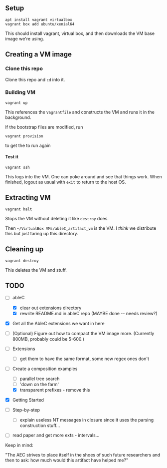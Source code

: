 Setup
-----

```
apt install vagrant virtualbox
vagrant box add ubuntu/xenial64
```

This should install vagrant, virtual box, and then downloads the VM base image we're using.

Creating a  VM image
--------------------

### Clone this repo
Clone this repo and `cd` into it.

### Building VM
```
vagrant up
```
This references the `Vagrantfile` and constructs the VM and runs it in the background.

If the bootstrap files are modified, run
```
vagrant provision
```
to get the to run again

#### Test it
```
vagrant ssh
```
This logs into the VM.  One can poke around and see that things work.  When finished, logout as usual with `exit` to return to the host OS.


Extracting VM
-------------
```
vagrant halt
```

Stops the VM without deleting it like `destroy` does.

Then `~/VirtualBox VMs/ableC_artifact_vm` is the VM. I *think* we distribute this but just taring up this directory.


Cleaning up
-----------
```
vagrant destroy
```
This deletes the VM and stuff.



TODO
----
* [ ] ableC
  * [X] clear out extensions directory
  * [X] rewrite README.md in ableC repo (MAYBE done -- needs review?)

* [X] Get all the AbleC extensions we want in here

* [ ] (Optional) Figure out how to compact the VM image more. (Currently 800MB, probably could be 5-600.)

* [ ] Extensions
  * [ ] get them to have the same format, some new regex ones don't

* [ ] Create a composition examples
  * [ ] parallel tree search
  * [ ] 'down on the farm'
  * [X] transparent prefixes - remove this

* [X] Getting Started

* [ ] Step-by-step
  * [ ] explain useless NT messages in closure since it uses the
        parsing construction stuff...

* [ ] read paper and get more exts - intervals...


Keep in mind:

"The AEC strives to place itself in the shoes of such future
researchers and then to ask: how much would this artifact have helped
me?" 
